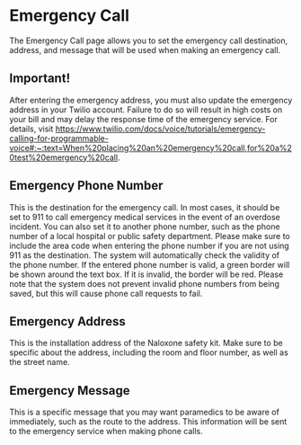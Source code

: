 # Emergency Call

The Emergency Call page allows you to set the emergency call destination, address, and message that will be used when making an emergency call.

## Important!

After entering the emergency address, you must also update the emergency address in your Twilio account. Failure to do so will result in high costs on your bill and may delay the response time of the emergency service. For details, visit https://www.twilio.com/docs/voice/tutorials/emergency-calling-for-programmable-voice#:~:text=When%20placing%20an%20emergency%20call,for%20a%20test%20emergency%20call.

## Emergency Phone Number

This is the destination for the emergency call. In most cases, it should be set to 911 to call emergency medical services in the event of an overdose incident. You can also set it to another phone number, such as the phone number of a local hospital or public safety department. Please make sure to include the area code when entering the phone number if you are not using 911 as the destination. The system will automatically check the validity of the phone number. If the entered phone number is valid, a green border will be shown around the text box. If it is invalid, the border will be red. Please note that the system does not prevent invalid phone numbers from being saved, but this will cause phone call requests to fail.

## Emergency Address

This is the installation address of the Naloxone safety kit. Make sure to be specific about the address, including the room and floor number, as well as the street name.

## Emergency Message

This is a specific message that you may want paramedics to be aware of immediately, such as the route to the address. This information will be sent to the emergency service when making phone calls.
